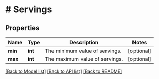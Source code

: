 # # Servings

## Properties

Name | Type | Description | Notes
------------ | ------------- | ------------- | -------------
**min** | **int** | The minimum value of servings. | [optional]
**max** | **int** | The maximum value of servings. | [optional]

[[Back to Model list]](../../README.md#models) [[Back to API list]](../../README.md#endpoints) [[Back to README]](../../README.md)
